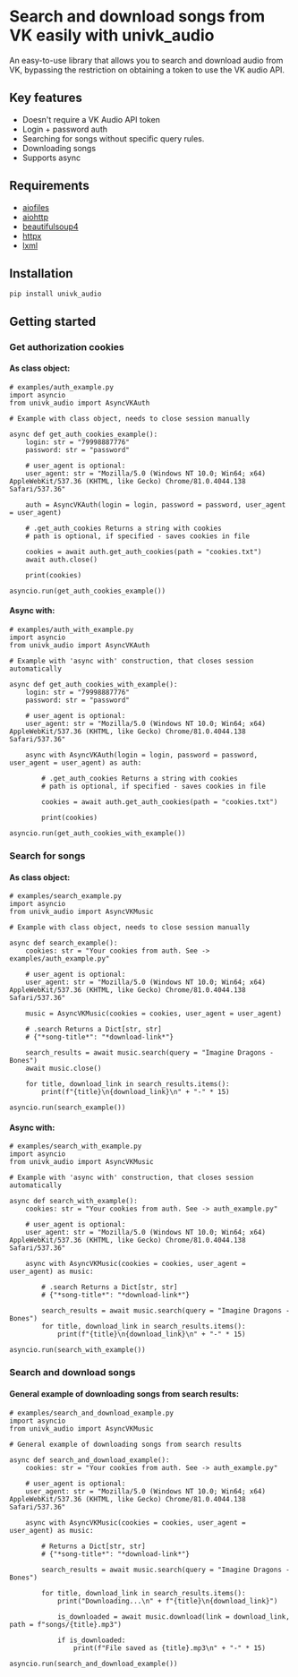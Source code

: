# Search and download songs from VK easily with univk_audio
An easy-to-use library that allows you to search and download audio from VK, bypassing the restriction on obtaining a token to use the VK audio API.

## Key features

*  Doesn't require a VK Audio API token
*  Login + password auth
*  Searching for songs without specific query rules.
*  Downloading songs
*  Supports async

## Requirements
*  [aiofiles](https://pypi.org/project/aiofiles/)
*  [aiohttp](https://pypi.org/project/aiohttp/)
*  [beautifulsoup4](https://pypi.org/project/beautifulsoup4/)
*  [httpx](https://pypi.org/project/httpx/)
*  [lxml](https://pypi.org/project/lxml/)
 
## Installation
```
pip install univk_audio
```

## Getting started

### Get authorization cookies

#### As class object:

```python3
# examples/auth_example.py
import asyncio
from univk_audio import AsyncVKAuth

# Example with class object, needs to close session manually

async def get_auth_cookies_example():
    login: str = "79998887776"
    password: str = "password"

    # user_agent is optional:
    user_agent: str = "Mozilla/5.0 (Windows NT 10.0; Win64; x64) AppleWebKit/537.36 (KHTML, like Gecko) Chrome/81.0.4044.138 Safari/537.36"

    auth = AsyncVKAuth(login = login, password = password, user_agent = user_agent)

    # .get_auth_cookies Returns a string with cookies
    # path is optional, if specified - saves cookies in file

    cookies = await auth.get_auth_cookies(path = "cookies.txt")
    await auth.close()

    print(cookies)

asyncio.run(get_auth_cookies_example())
```

#### Async with:

```python3
# examples/auth_with_example.py
import asyncio
from univk_audio import AsyncVKAuth

# Example with 'async with' construction, that closes session automatically

async def get_auth_cookies_with_example():
    login: str = "79998887776"
    password: str = "password"

    # user_agent is optional:
    user_agent: str = "Mozilla/5.0 (Windows NT 10.0; Win64; x64) AppleWebKit/537.36 (KHTML, like Gecko) Chrome/81.0.4044.138 Safari/537.36"

    async with AsyncVKAuth(login = login, password = password, user_agent = user_agent) as auth:

        # .get_auth_cookies Returns a string with cookies
        # path is optional, if specified - saves cookies in file

        cookies = await auth.get_auth_cookies(path = "cookies.txt") 

        print(cookies)

asyncio.run(get_auth_cookies_with_example())
```

### Search for songs

#### As class object:

```python3
# examples/search_example.py
import asyncio
from univk_audio import AsyncVKMusic

# Example with class object, needs to close session manually

async def search_example():
    cookies: str = "Your cookies from auth. See -> examples/auth_example.py"

    # user_agent is optional:
    user_agent: str = "Mozilla/5.0 (Windows NT 10.0; Win64; x64) AppleWebKit/537.36 (KHTML, like Gecko) Chrome/81.0.4044.138 Safari/537.36"

    music = AsyncVKMusic(cookies = cookies, user_agent = user_agent)

    # .search Returns a Dict[str, str]
    # {"*song-title*": "*download-link*"}

    search_results = await music.search(query = "Imagine Dragons - Bones")
    await music.close()

    for title, download_link in search_results.items():
        print(f"{title}\n{download_link}\n" + "-" * 15)

asyncio.run(search_example())
```

#### Async with:

```python3
# examples/search_with_example.py
import asyncio
from univk_audio import AsyncVKMusic

# Example with 'async with' construction, that closes session automatically

async def search_with_example():
    cookies: str = "Your cookies from auth. See -> auth_example.py"

    # user_agent is optional:
    user_agent: str = "Mozilla/5.0 (Windows NT 10.0; Win64; x64) AppleWebKit/537.36 (KHTML, like Gecko) Chrome/81.0.4044.138 Safari/537.36"

    async with AsyncVKMusic(cookies = cookies, user_agent = user_agent) as music:

        # .search Returns a Dict[str, str]
        # {"*song-title*": "*download-link*"}

        search_results = await music.search(query = "Imagine Dragons - Bones")
        for title, download_link in search_results.items():
            print(f"{title}\n{download_link}\n" + "-" * 15)

asyncio.run(search_with_example())
```

### Search and download songs

#### General example of downloading songs from search results:

```python3
# examples/search_and_download_example.py
import asyncio
from univk_audio import AsyncVKMusic

# General example of downloading songs from search results

async def search_and_download_example():
    cookies: str = "Your cookies from auth. See -> auth_example.py"

    # user_agent is optional:
    user_agent: str = "Mozilla/5.0 (Windows NT 10.0; Win64; x64) AppleWebKit/537.36 (KHTML, like Gecko) Chrome/81.0.4044.138 Safari/537.36"

    async with AsyncVKMusic(cookies = cookies, user_agent = user_agent) as music:

        # Returns a Dict[str, str]
        # {"*song-title*": "*download-link*"}

        search_results = await music.search(query = "Imagine Dragons - Bones")

        for title, download_link in search_results.items():
            print("Downloading...\n" + f"{title}\n{download_link}")

            is_downloaded = await music.download(link = download_link, path = f"songs/{title}.mp3")

            if is_downloaded:
                print(f"File saved as {title}.mp3\n" + "-" * 15)

asyncio.run(search_and_download_example())
```
